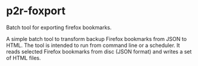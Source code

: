 # p2r-foxport
Batch tool for exporting firefox bookmarks.

A simple batch tool to transform backup Firefox bookmarks from JSON to HTML.
The tool is intended to run from command line or a scheduler. 
It reads selected Firefox bookmarks from disc (JSON format) and writes a set of HTML files.